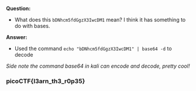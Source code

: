 __Question:__

- What does this `bDNhcm5fdGgzX3IwcDM1` mean? I think it has something to do with bases.

__Answer:__

- Used the command `echo "bDNhcm5fdGgzX3IwcDM1" | base64 -d` to decode

_Side note the command base64 in kali can encode and decode, pretty cool!_

### picoCTF{l3arn_th3_r0p35}
